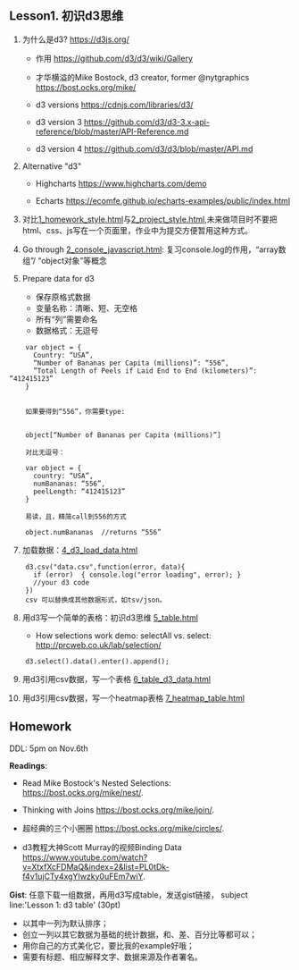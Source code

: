 ## Lesson1. 初识d3思维

1. 为什么是d3? https://d3js.org/

    * 作用 https://github.com/d3/d3/wiki/Gallery

    * 才华横溢的Mike Bostock, d3 creator, former @nytgraphics https://bost.ocks.org/mike/

    * d3 versions https://cdnjs.com/libraries/d3/

    * d3 version 3 https://github.com/d3/d3-3.x-api-reference/blob/master/API-Reference.md

    * d3 version 4 https://github.com/d3/d3/blob/master/API.md

2. Alternative "d3"

    * Highcharts https://www.highcharts.com/demo

    * Echarts https://ecomfe.github.io/echarts-examples/public/index.html

4. 对比[1_homework_style.html](1_homework_style.html)与[2_project_style.html](1_project_style.html),未来做项目时不要把html、css、js写在一个页面里，作业中为提交方便暂用这种方式。

5. Go through [2_console_javascript.html](2_console_javascript.html): 复习console.log的作用，“array数组”/ “object对象”等概念

6. Prepare data for d3

    * 保存原格式数据
    * 变量名称：清晰、短、无空格
    * 所有“列”需要命名
    * 数据格式：无逗号

````
    var object = {
      Country: “USA”,
      “Number of Bananas per Capita (millions)”: “556”,
      ”Total Length of Peels if Laid End to End (kilometers)”: “412415123”
    }


    如果要得到“556”，你需要type:


    object[“Number of Bananas per Capita (millions)”]

    对比无逗号：

    var object = { 
      country: “USA”,
      numBananas: “556”,
      peelLength: “412415123”
    }

    易读，且，精简call到556的方式

    object.numBananas  //returns “556”
````

7. 加载数据：[4_d3_load_data.html](4_d3_load_data.html)
````
    d3.csv("data.csv",function(error, data){
      if (error)  { console.log("error loading", error); }
      //your d3 code
    })
    csv 可以替换成其他数据形式，如tsv/json。
````
  
8. 用d3写一个简单的表格：初识d3思维 [5_table.html](5_table.html)

    * How selections work demo: selectAll vs. select: http://prcweb.co.uk/lab/selection/

````
    d3.select().data().enter().append();
````

9. 用d3引用csv数据，写一个表格 [6_table_d3_data.html](6_table_d3_data.html)

10. 用d3引用csv数据，写一个heatmap表格 [7_heatmap_table.html](7_heatmap_table.html)

## Homework

DDL: 5pm on Nov.6th

**Readings**:

   * Read Mike Bostock's Nested Selections: https://bost.ocks.org/mike/nest/. 

   * Thinking with Joins https://bost.ocks.org/mike/join/.

   * 超经典的三个小圈圈 https://bost.ocks.org/mike/circles/.

   * d3教程大神Scott Murray的视频Binding Data https://www.youtube.com/watch?v=XtxfXcFDMaQ&index=2&list=PL0tDk-f4v1ujCTy4xgYIwzky0uFEm7wiY.


**Gist**: 任意下载一组数据，再用d3写成table，发送gist链接， subject line:'Lesson 1: d3 table'  (30pt)
   * 以其中一列为默认排序；
   * 创立一列以其它数据为基础的统计数据，和、差、百分比等都可以；
   * 用你自己的方式美化它，要比我的example好哦；
   * 需要有标题、相应解释文字、数据来源及作者署名。
